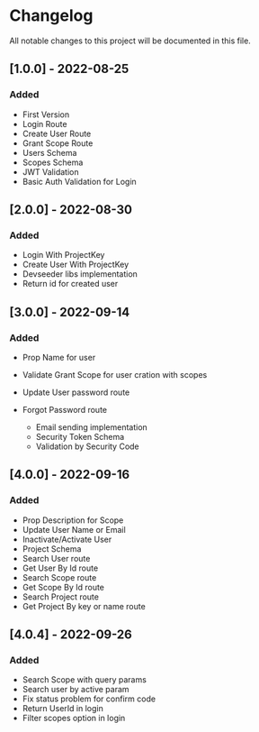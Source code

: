 # Changelog

All notable changes to this project will be documented in this file.

## [1.0.0] - 2022-08-25

### Added

-   First Version
-   Login Route
-   Create User Route
-   Grant Scope Route
-   Users Schema
-   Scopes Schema
-   JWT Validation
-   Basic Auth Validation for Login

## [2.0.0] - 2022-08-30

### Added

-   Login With ProjectKey
-   Create User With ProjectKey
-   Devseeder libs implementation
-   Return id for created user

## [3.0.0] - 2022-09-14

### Added

-   Prop Name for user
-   Validate Grant Scope for user cration with scopes
-   Update User password route
-   Forgot Password route

    -   Email sending implementation
    -   Security Token Schema
    -   Validation by Security Code

## [4.0.0] - 2022-09-16

### Added

-   Prop Description for Scope
-   Update User Name or Email
-   Inactivate/Activate User
-   Project Schema
-   Search User route
-   Get User By Id route
-   Search Scope route
-   Get Scope By Id route
-   Search Project route
-   Get Project By key or name route

## [4.0.4] - 2022-09-26

### Added

-   Search Scope with query params
-   Search user by active param
-   Fix status problem for confirm code
-   Return UserId in login
-   Filter scopes option in login
